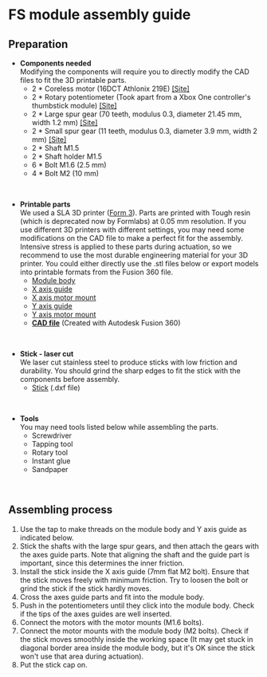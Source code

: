 # FS module assembly guide
## Preparation
- **Components needed**<br>
Modifying the components will require you to directly modify the CAD files to fit the 3D printable parts.
  + 2 * Coreless motor (16DCT Athlonix 219E) [[Site]](https://www.portescap.com/en/products/brush-dc-motors/athlonix-motors/16dct-athlonix-precious-metal-brush-dc-motor)
  + 2 * Rotary potentiometer (Took apart from a Xbox One controller's thumbstick module) [[Site]](https://www.aliexpress.com/item/33011575369.html?spm=a2g0s.9042311.0.0.42674c4dC97u9J)
  + 2 * Large spur gear (70 teeth, modulus 0.3, diameter 21.45 mm, width 1.2 mm) [[Site]](https://ko.aliexpress.com/item/4000099888614.html?spm=a2g0o.detail.1000014.45.234470a0vl6pO6&gps-id=pcDetailBottomMoreOtherSeller&scm=1007.14976.178076.0&scm_id=1007.14976.178076.0&scm-url=1007.14976.178076.0&pvid=82aaac0b-55b4-41d3-aa16-17b92ed123fd&_t=gps-id:pcDetailBottomMoreOtherSeller,scm-url:1007.14976.178076.0,pvid:82aaac0b-55b4-41d3-aa16-17b92ed123fd,tpp_buckets:668%230%23131923%2358_668%23808%237756%23631_668%23888%233325%2317_4976%230%23178076%230_4976%232711%237538%23352_4976%233223%2310815%237_4976%233104%239653%235_4976%233141%239887%234_668%232846%238116%23949_668%232717%237561%23318__668%233422%2315392%23468)
  + 2 * Small spur gear (11 teeth, modulus 0.3, diameter 3.9 mm, width 2 mm) [[Site]](https://www.aliexpress.com/item/33023736047.html?spm=a2g0o.productlist.0.0.400917d9ZYoi95&algo_pvid=bf7dee53-2d2b-4fe4-aff9-6fe93fa2e007&algo_expid=bf7dee53-2d2b-4fe4-aff9-6fe93fa2e007-22&btsid=0ab6f83115922884623618375e73a7&ws_ab_test=searchweb0_0,searchweb201602_,searchweb201603_)
  + 2 * Shaft M1.5
  + 2 * Shaft holder M1.5
  + 6 * Bolt M1.6 (2.5 mm)
  + 4 * Bolt M2 (10 mm)
  
<br>

- **Printable parts**<br>
We used a SLA 3D printer ([Form 3](https://formlabs.com/3d-printers/form-3/)). Parts are printed with Tough resin (which is deprecated now by Formlabs) at 0.05 mm resolution. If you use different 3D printers with different settings, you may need some modifications on the CAD file to make a perfect fit for the assembly. Intensive stress is applied to these parts during actuation, so we recommend to use the most durable engineering material for your 3D printer. You could either directly use the .stl files below or export models into printable formats from the Fusion 360 file.
  + [Module body](https://github.com/YoungboShim/FS-Pad/blob/master/CAD%20files/Module%20body.stl)
  + [X axis guide](https://github.com/YoungboShim/FS-Pad/blob/master/CAD%20files/X%20axis%20guide.stl)
  + [X axis motor mount](https://github.com/YoungboShim/FS-Pad/blob/master/CAD%20files/X%20axis%20motor%20mount.stl)
  + [Y axis guide](https://github.com/YoungboShim/FS-Pad/blob/master/CAD%20files/Y%20axis%20guide.stl)
  + [Y axis motor mount](https://github.com/YoungboShim/FS-Pad/blob/master/CAD%20files/Y%20axis%20motor%20mount.stl)
  + **[CAD file](https://github.com/KAIST-HCIL/FS-Pad/blob/master/CAD%20files/FS%20Module.f3d)** (Created with Autodesk Fusion 360)

<br> 

- **Stick - laser cut**<br>
We laser cut stainless steel to produce sticks with low friction and durability. You should grind the sharp edges to fit the stick with the components before assembly.
  + [Stick]() (.dxf file)

<br>

- **Tools**<br>
You may need tools listed below while assembling the parts.
  + Screwdriver
  + Tapping tool
  + Rotary tool
  + Instant glue
  + Sandpaper
 
<br>

## Assembling process
  1. Use the tap to make threads on the module body and Y axis guide as indicated below.
  2. Stick the shafts with the large spur gears, and then attach the gears with the axes guide parts. Note that aligning the shaft and the guide part is important, since this determines the inner friction.
  3. Install the stick inside the X axis guide (7mm flat M2 bolt). Ensure that the stick moves freely with minimum friction. Try to loosen the bolt or grind the stick if the stick hardly moves.
  4. Cross the axes guide parts and fit into the module body.
  5. Push in the potentiometers until they click into the module body. Check if the tips of the axes guides are well inserted.
  6. Connect the motors with the motor mounts (M1.6 bolts).
  7. Connect the motor mounts with the module body (M2 bolts). Check if the stick moves smoothly inside the working space (It may get stuck in diagonal border area inside the module body, but it's OK since the stick won't use that area during actuation).
  8. Put the stick cap on.

